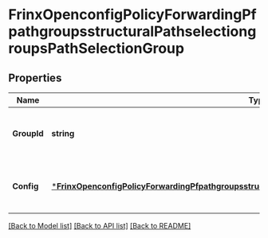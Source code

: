# FrinxOpenconfigPolicyForwardingPfpathgroupsstructuralPathselectiongroupsPathSelectionGroup

## Properties
Name | Type | Description | Notes
------------ | ------------- | ------------- | -------------
**GroupId** | **string** | Optional[Reference to a unique identifier for the path selection group] REF:Optional.empty | [optional] [default to null]
**Config** | [***FrinxOpenconfigPolicyForwardingPfpathgroupsstructuralPathselectiongroupsPathselectiongroupConfig**](frinx.openconfig.policy.forwarding.pfpathgroupsstructural.pathselectiongroups.pathselectiongroup.Config.md) | Optional[Configuration parameters relating to the path selection group.] REF:Optional.empty | [optional] [default to null]

[[Back to Model list]](../README.md#documentation-for-models) [[Back to API list]](../README.md#documentation-for-api-endpoints) [[Back to README]](../README.md)


